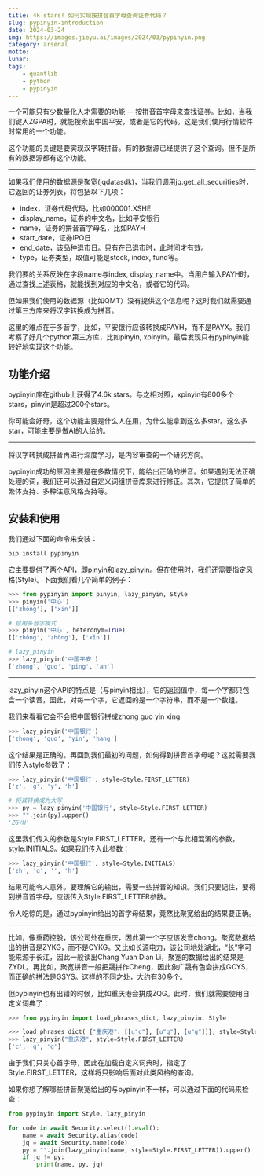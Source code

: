 ```yaml
---
title: 4k stars! 如何实现按拼音首字母查询证券代码？
slug: pypinyin-introduction
date: 2024-03-24
img: https://images.jieyu.ai/images/2024/03/pypinyin.png
category: arsenal
motto:
lunar:
tags: 
    - quantlib
    - python
    - pypinyin
---
```


一个可能只有少数量化人才需要的功能 -- 按拼音首字母来查找证券。比如，当我们键入ZGPA时，就能搜索出中国平安，或者是它的代码。这是我们使用行情软件时常用的一个功能。

这个功能的关键是要实现汉字转拼音。有的数据源已经提供了这个查询。但不是所有的数据源都有这个功能。

---

如果我们使用的数据源是聚宽(jqdatasdk)，当我们调用jq.get_all_securities时，它返回的证券列表，将包括以下几项：

* index，证券代码代码，比如000001.XSHE
* display_name，证券的中文名，比如平安银行
* name，证券的拼音首字母名，比如PAYH
* start_date，证券IPO日
* end_date，该品种退市日。只有在已退市时，此时间才有效。
* type，证券类型，取值可能是stock, index, fund等。

我们要的关系反映在字段name与index, display_name中。当用户输入PAYH时，通过查找上述表格，就能找到对应的中文名，或者它的代码。

但如果我们使用的数据源（比如QMT）没有提供这个信息呢？这时我们就需要通过第三方库来将汉字转换成为拼音。

这里的难点在于多音字，比如，平安银行应该转换成PAYH，而不是PAYX。我们考察了好几个python第三方库，比如pinyin, xpinyin，最后发现只有pypinyin能较好地实现这个功能。

## 功能介绍

pypinyin库在github上获得了4.6k stars。与之相对照，xpinyin有800多个stars，pinyin是超过200个stars。

你可能会好奇，这个功能主要是什么人在用，为什么能拿到这么多star。这么多star，可能主要是做AI的人给的。

---

将汉字转换成拼音再进行深度学习，是内容审查的一个研究方向。

pypinyin成功的原因主要是在多数情况下，能给出正确的拼音。如果遇到无法正确处理的词，我们还可以通过自定义词组拼音库来进行修正。其次，它提供了简单的繁体支持、多种注意风格支持等。

## 安装和使用

我们通过下面的命令来安装：

```python
pip install pypinyin
```

它主要提供了两个API，即pinyin和lazy_pinyin。但在使用时，我们还需要指定风格(Style)。下面我们看几个简单的例子：

```python
>>> from pypinyin import pinyin, lazy_pinyin, Style
>>> pinyin('中心')
[['zhōng'], ['xīn']]

# 启用多音字模式
>>> pinyin('中心', heteronym=True) 
[['zhōng', 'zhòng'], ['xīn']]

# lazy_pinyin
>>> lazy_pinyin('中国平安') 
['zhong', 'guo', 'ping', 'an']
```

---

lazy_pinyin这个API的特点是（与pinyin相比），它的返回值中，每一个字都只包含一个读音，因此，对每一个字，它返回的是一个字符串，而不是一个数组。

我们来看看它会不会把中国银行拼成zhong guo yin xing:

```python
>>> lazy_pinyin('中国银行') 
['zhong', 'guo', 'yin', 'hang']
```

这个结果是正确的。再回到我们最初的问题，如何得到拼音首字母呢？这就需要我们传入style参数了：

```python
>>> lazy_pinyin('中国银行', style=Style.FIRST_LETTER) 
['z', 'g', 'y', 'h']

# 将其转换成为大写
>>> py = lazy_pinyin('中国银行', style=Style.FIRST_LETTER)
>>> "".join(py).upper()
'ZGYH'

```
这里我们传入的参数是Style.FIRST_LETTER。还有一个与此相混淆的参数，style.INITIALS。如果我们传入此参数：

```python
>>> lazy_pinyin('中国银行', style=Style.INITIALS)
['zh', 'g', '', 'h']
```

结果可能令人意外。要理解它的输出，需要一些拼音的知识。我们只要记住，要得到拼音首字母，应该传入Style.FIRST_LETTER参数。

令人吃惊的是，通过pypinyin给出的首字母结果，竟然比聚宽给出的结果要正确。

---

比如，像重药控股，该公司处在重庆，因此第一个字应该发音chong。聚宽数据给出的拼音是ZYKG，而不是CYKG。又比如长源电力，该公司地处湖北，“长”字可能来源于长江，因此一般读出Chang Yuan Dian Li，聚宽的数据给出的结果是ZYDL。再比如，聚宽拼音一般把晟拼作Cheng，因此象广晟有色会拼成GCYS，而正确的拼法是GSYS。这样的不同之处，大约有30多个。

但pypinyin也有出错的时候，比如重庆港会拼成ZQG。此时，我们就需要使用自定义词典了：

```python
>>> from pypinyin import load_phrases_dict, lazy_pinyin, Style

>>> load_phrases_dict( {"重庆港": [[u"c"], [u"q"], [u"g"]]}, style=Style.FIRST_LETTER)
>>> lazy_pinyin("重庆港", style=Style.FIRST_LETTER)
['c', 'q', 'g']
```

由于我们只关心首字母，因此在加载自定义词典时，指定了Style.FIRST_LETTER，这样将只影响后面对此类风格的查询。

如果你想了解哪些拼音聚宽给出的与pypinyin不一样，可以通过下面的代码来检查：

```python
from pypinyin import Style, lazy_pinyin

for code in await Security.select().eval():
    name = await Security.alias(code)
    jq = await Security.name(code)
    py = "".join(lazy_pinyin(name, style=Style.FIRST_LETTER)).upper()
    if jq != py:
        print(name, py, jq)
```
